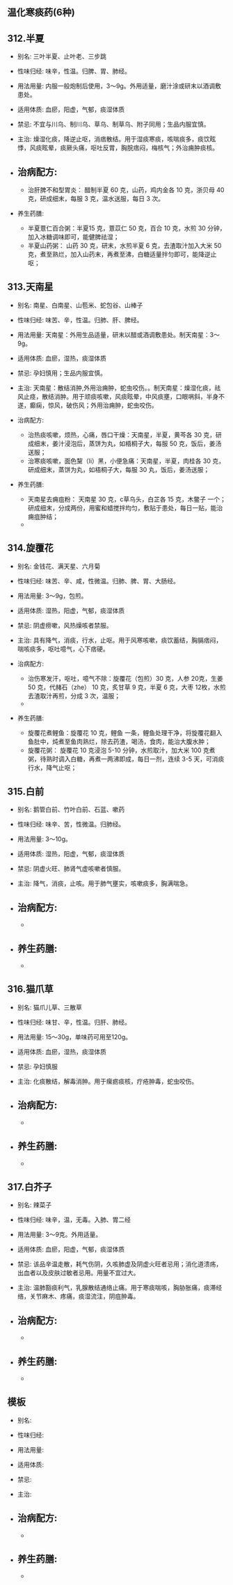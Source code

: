 ## 温化寒痰药(6种)


## 312.半夏

- 别名: 三叶半夏、止叶老、三步跳
- 性味归经: 味辛，性温。归脾、胃、肺经。
- 用法用量: 内服一般炮制后使用，3～9g。外用适量，磨汁涂或研末以酒调敷患处。
- 适用体质: 血瘀，阳虚，气郁，痰湿体质
- 禁忌: 不宜与川乌、制川乌、草乌、制草乌、附子同用；生品内服宜慎。

- 主治: 燥湿化痰，降逆止呕，消痞散结。用于湿痰寒痰，咳喘痰多，痰饮眩悸，风痰眩晕，痰厥头痛，呕吐反胃，胸脘痞闷，梅核气；外治痈肿痰核。
- 治病配方: 
  - 
  - 治肝脾不和型胃炎： 醋制半夏 60 克，山药，鸡内金各 10 克，浙贝母 40 克，研成细末，每服 3 克，温水送服，每日 3 次。
  
- 养生药膳: 
  -  半夏薏仁百合粥：半夏15 克，薏苡仁 50 克，百合 10 克，水煎 30 分钟，加入冰糖调味即可，能健脾祛湿；
  -  半夏山药粥： 山药 30 克，研末，水煎半夏 6 克，去渣取汁加入大米 50 克，煮至熟烂，加入山药末，再煮至沸，白糖适量拌匀即可，能降逆止呕；


## 313.天南星

- 别名: 南星、白南星、山苞米、蛇包谷、山棒子
- 性味归经: 味苦、辛，性温。归肺、肝、脾经。
- 用法用量: 天南星：外用生品适量，研末以醋或酒调敷患处。制天南星：3～9g。
- 适用体质: 血瘀，湿热，痰湿体质
- 禁忌: 孕妇慎用；生品内服宜慎。

- 主治: 天南星：散结消肿,外用治痈肿，蛇虫咬伤。。制天南星：燥湿化痰，祛风止痉，散结消肿。用于顽痰咳嗽，风痰眩晕，中风痰壅，口眼㖞斜，半身不遂，癫痫，惊风，破伤风；外用治痈肿，蛇虫咬伤。
- 治病配方: 
  - 治热痰咳嗽，烦热，心痛，唇口干燥：天南星，半夏，黄芩各 30 克，研成细末，姜汁浸泡后，蒸饼为丸，如梧桐子大，每服 50 克，饭后，姜汤送服；
  - 治寒痰咳嗽，面色黧（li）黑，小便急痛：天南星，半夏，肉桂各 30 克，研成细末，蒸饼为丸，如梧桐子大，每服 30 丸，饭后，姜汤送服；
  
- 养生药膳: 
  -  天南星去痈疽粉： 天南星 30 克，c草乌头，白芷各 15 克，木鳖子 一个；研成细末，分成两份，用蜜和蜡搅拌均匀，敷贴于患处，每日一贴，能治痈疽肿结；
  -  


## 314.旋覆花

- 别名: 金钱花、满天星、六月菊
- 性味归经: 味苦、辛、咸，性微温。归肺、脾、胃、大肠经。

- 用法用量: 3～9g，包煎。
- 适用体质: 湿热，阳虚，气郁，痰湿体质
- 禁忌: 阴虚痨嗽，风热燥咳者禁服。

- 主治: 具有降气，消痰，行水，止呕。用于风寒咳嗽，痰饮蓄结，胸膈痞闷，喘咳痰多，呕吐噫气，心下痞硬。
- 治病配方: 
  - 治伤寒发汗，呕吐，噫气不除：旋覆花（包煎）30 克，人参 20克，生姜 50 克，代赭石（zhe） 10 克，炙甘草 9 克，半夏 6 克，大枣 12枚，水煎去渣取汁再煎，分成 3 次，温服；
  - 
  
- 养生药膳: 
  -  旋覆花煮鲤鱼：旋覆花 10 克，鲤鱼 一条，鲤鱼处理干净，将旋覆花翻入鱼肚中，炖煮至鱼肉熟烂，除去药渣，喝汤，食肉，能治大腹水肿；
  -  旋覆花粥： 旋覆花 10 克浸泡 5-10 分钟，水煎取汁，加大米 100 克煮粥，待熟时调入白糖，再煮一两沸即成，每日一剂，连续 3-5 天，可消痰行水，降气止呕；



## 315.白前

- 别名: 鹅管白前、竹叶白前、石蓝、嗽药
- 性味归经: 味辛、苦，性微温。归肺经。
- 用法用量: 3～10g。
- 适用体质: 湿热，阳虚，气郁，痰湿体质
- 禁忌: 阴虚火旺、肺肾气虚咳嗽者慎服。

- 主治: 降气，消痰，止咳。用于肺气壅实，咳嗽痰多，胸满喘急。
- 治病配方: 
  - 
  - 
  
- 养生药膳: 
  -  
  -  


## 316.猫爪草

- 别名: 猫爪儿草、三散草
- 性味归经: 味甘、辛，性温。归肝、肺经。
- 用法用量: 15～30g，单味药可用至120g。
- 适用体质: 血瘀，湿热，痰湿体质
- 禁忌: 孕妇慎服

- 主治: 化痰散结，解毒消肿。用于瘰疬痰核，疔疮肿毒，蛇虫咬伤。
- 治病配方: 
  - 
  - 
  
- 养生药膳: 
  -  
  -  


## 317.白芥子

- 别名: 辣菜子
- 性味归经: 味辛，温，无毒。入肺、胃二经
- 用法用量: 3～9克。外用适量。
- 适用体质: 血瘀，阳虚，气郁，痰湿体质
- 禁忌: 该品辛温走散，耗气伤阴，久咳肺虚及阴虚火旺者忌用；消化道溃疡，出血者以及皮肤过敏者忌用。用量不宜过大。

- 主治: 温肺豁痰利气，乳腺散结通络止痛。用于寒痰喘咳，胸胁胀痛，痰滞经络，关节麻木、疼痛，痰湿流注，阴疽肿毒。
- 治病配方: 
  - 
  - 
  
- 养生药膳: 
  -  
  -  



## 模板

- 别名: 
- 性味归经: 
- 用法用量: 
- 适用体质: 
- 禁忌: 

- 主治: 
- 治病配方: 
  - 
  - 
  
- 养生药膳: 
  -  
  -  

